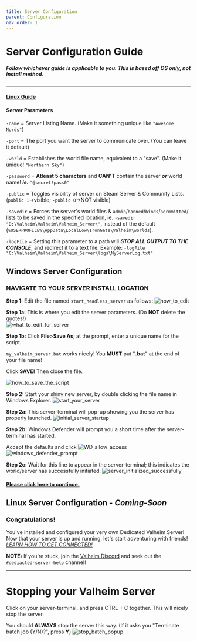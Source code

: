 ```yaml
---
title: Server Configuration
parent: Configuration
nav_order: 1
---
```

# Server Configuration Guide
##### *Follow whichever guide is applicable to you. This is based off OS only, not install method*.

---
#### [Linux Guide](https://valheim-server-help.github.io/howConfigServer/#linux-server-configuration)

#### **Server Parameters**
`-name` = Server Listing Name. (Make it something unique like `"Awesome Nords"`)

`-port` = The port you want the server to communicate over. (You can leave it default)

`-world` = Establishes the world file name, equivalent to a "save". (Make it unique! `"Northern Sky"`)

`-password` = **Atleast 5 characters** and **CAN'T** contain the server **_or_** world name! **_ie:_** `"@secret!pass0"`

`-public` = Toggles visibility of server on Steam Server & Community Lists. (`public 1`->visible; `-public 0`->NOT visible)

`-savedir` = Forces the server's world files & `admin`/`banned`/`binds`/`permmitted`/ lists to be saved in the specified location, ie. `-savedir "D:\Valheim\Valheim\Valheim_Server\"`, instead of the default (`%USERPROFILE%\AppData\LocalLow\IronGate\Valheim\worlds`).

`-logFile` = Setting this parameter to a path will **_STOP ALL OUTPUT TO THE CONSOLE_**, and redirect it to a text file.
Example: `-logFile "C:\Valheim\Valheim\Valheim_Server\logs\MyServerLog.txt"`


## Windows Server Configuration
### NAVIGATE TO YOUR SERVER INSTALL LOCATION
**Step 1:** Edit the file named `start_headless_server` as follows:
![how_to_edit](../assets/configServers/edit_script.png)

**Step 1a:** This is where you edit the server parameters. (Do **NOT** delete the quotes!)  
![what_to_edit_for_server](../assets/configServers/what_to_edit.png)

**Step 1b:** Click **File**>**Save As**; at the prompt, enter a unique name for the script.

`my_valheim_server.bat` works nicely! You **MUST** put "**.bat**" at the end of your file name!

Click **SAVE!** Then close the file.

![how_to_save_the_script](../assets/configServers/how_to_save.png)

**Step 2:** Start your shiny new server, by double clicking the file name in Windows Explorer.
![start_your_server](../assets/configServers/start_your_server.png)

**Step 2a:** This server-terminal will pop-up showing you the server has properly launched.
![initial_server_startup](../assets/configServers/server_startup.png)

**Step 2b:** Windows Defender will prompt you a short time after the server-terminal has started.

Accept the defaults and click ![WD_allow_access](../assets/configServers/wd_allow_access.png)
![windows_defender_prompt](../assets/configServers/windows_defender.png)

**Step 2c:** Wait for this line to appear in the server-terminal; this indicates the world/server has successfully initiated.
![server_initialized_successfully](../assets/configServers/server_success.png)

#### **[Please click here to continue.](https://valheim-server-help.github.io//howConfigServer/#congratulations)** 

## Linux Server Configuration - *Coming-Soon*


### Congratulations!
You've installed and configured your very own Dedicated Valheim Server!  
Now that your server is up and running, let's start adventuring with friends!
_[LEARN HOW TO GET CONNECTED!](https://valheim-server-help.github.io/howToConnect/#how-to-connect-to-a-valheim-dedicated-server)_


**NOTE:** If you're stuck, join the [Valheim Discord](https://discord.com/invite/U7Ng93FER8) and seek out the `#dediacted-server-help` channel!

---
# Stopping your Valheim Server

Click on your server-terminal, and press CTRL + C together. This will nicely stop the server.

You should **ALWAYS** stop the server this way. (If it asks you "Terminate batch job (Y/N)?", press **Y**)
![stop_batch_popup](../assets/configServers/stop_server.png)
